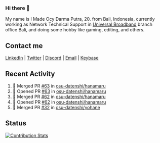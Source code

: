 ### Hi there 👋

My name is I Made Ocy Darma Putra, 20. from Bali, Indonesia, currently working as Network Technical Support in [Universal Broadband](https://universal.net.id) branch office Bali, and doing some hobby like gaming, editing, and others.

## Contact me

[LinkedIn](https://linkedin.com/in/troke) | [Twitter](https://twitter.com/darma_ochi) | [Discord](https://link.troke.id/discord) | <a href="mailto:ochi@troke.id">Email</a> | [Keybase](https://keybase.io/troke)

## Recent Activity

<!--START_SECTION:activity-->
1. 🎉 Merged PR [#63](https://github.com/osu-datenshi/hanamaru/pull/63) in [osu-datenshi/hanamaru](https://github.com/osu-datenshi/hanamaru)
2. 💪 Opened PR [#63](https://github.com/osu-datenshi/hanamaru/pull/63) in [osu-datenshi/hanamaru](https://github.com/osu-datenshi/hanamaru)
3. 🎉 Merged PR [#62](https://github.com/osu-datenshi/hanamaru/pull/62) in [osu-datenshi/hanamaru](https://github.com/osu-datenshi/hanamaru)
4. 💪 Opened PR [#62](https://github.com/osu-datenshi/hanamaru/pull/62) in [osu-datenshi/hanamaru](https://github.com/osu-datenshi/hanamaru)
5. 🎉 Merged PR [#32](https://github.com/osu-datenshi/yohane/pull/32) in [osu-datenshi/yohane](https://github.com/osu-datenshi/yohane)
<!--END_SECTION:activity-->

## Status

[![Contribution Stats](https://github-contribution-stats.vercel.app/api/?username=troke12)](https://github.com/LordDashMe/github-contribution-stats/)
